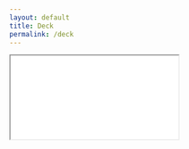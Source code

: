 ```yaml
---
layout: default
title: Deck
permalink: /deck
---
```

<div class="container mt-4">
  <div class="embed-responsive embed-responsive-16by9">
    <iframe class="embed-responsive-item" src="{{ site.baseurl }}/assets/EventHorizon_Presentation_LP.pdf"></iframe>
  </div>
</div>
